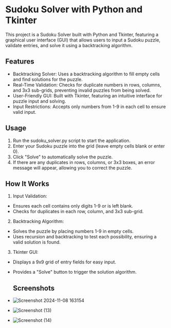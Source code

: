 # Sudoku Solver with Python and Tkinter
This project is a Sudoku Solver built with Python and Tkinter, featuring a graphical user interface (GUI) that allows users to input a Sudoku puzzle, validate entries, and solve it using a backtracking algorithm.
## Features
- Backtracking Solver: Uses a backtracking algorithm to fill empty cells and find solutions for the puzzle.
- Real-Time Validation: Checks for duplicate numbers in rows, columns, and 3x3 sub-grids, preventing invalid puzzles from being solved.
- User-Friendly GUI: Built with Tkinter, featuring an intuitive interface for puzzle input and solving.
- Input Restrictions: Accepts only numbers from 1-9 in each cell to ensure valid input.
## Usage
1. Run the sudoku_solver.py script to start the application.
2. Enter your Sudoku puzzle into the grid (leave empty cells blank or enter 0).
3. Click "Solve" to automatically solve the puzzle.
4. If there are any duplicates in rows, columns, or 3x3 boxes, an error message will appear, allowing you to correct the puzzle.
## How It Works
1. Input Validation:
- Ensures each cell contains only digits 1-9 or is left blank.
- Checks for duplicates in each row, column, and 3x3 sub-grid.
2. Backtracking Algorithm:
- Solves the puzzle by placing numbers 1-9 in empty cells.
- Uses recursion and backtracking to test each possibility, ensuring a valid solution is found.
3. Tkinter GUI:
- Displays a 9x9 grid of entry fields for easy input.
- Provides a "Solve" button to trigger the solution algorithm.

  ## Screenshots

- ![Screenshot 2024-11-08 163154](https://github.com/user-attachments/assets/02d247af-a992-4bde-9085-e7d01d3917fb)
- ![Screenshot (13)](https://github.com/user-attachments/assets/d12fab9a-2170-4da2-a0da-bd7c1c06bdb1)
- ![Screenshot (14)](https://github.com/user-attachments/assets/5e821d0b-15df-479d-ab8f-54dcb812944f)


